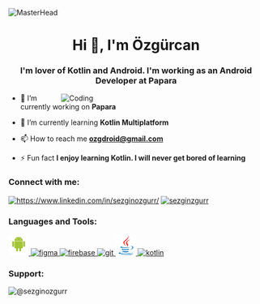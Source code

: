 ![MasterHead](https://www.androiddeveloper.co.in/blog/wp-content/uploads/2016/03/Android-App-Development-2.jpg)
<h1 align="center">Hi 👋, I'm Özgürcan</h1>
<h3 align="center">I'm lover of Kotlin and Android. I'm working as an Android Developer at Papara</h3>
<img align="right" alt="Coding" width="400" src="https://camo.githubusercontent.com/130ffc354b6ee3c8c9e506276e598bf4e19ea7950df203dacf6aeee4fc543a50/68747470733a2f2f616e616c7974696373696e6469616d61672e636f6d2f77702d636f6e74656e742f75706c6f6164732f323031382f31322f646576656c6f7065722d6472696262626c652e676966">

- 🔭 I’m currently working on **Papara**

- 🌱 I’m currently learning **Kotlin Multiplatform**

- 📫 How to reach me **ozgdroid@gmail.com**

- ⚡ Fun fact **I enjoy learning Kotlin. I will never get bored of learning**

<h3 align="left">Connect with me:</h3>
<p align="left">
<a href="https://linkedin.com/in/https://www.linkedin.com/in/sezginozgurr/" target="blank"><img align="center" src="https://raw.githubusercontent.com/rahuldkjain/github-profile-readme-generator/master/src/images/icons/Social/linked-in-alt.svg" alt="https://www.linkedin.com/in/sezginozgurr/" height="30" width="40" /></a>
<a href="https://medium.com/sezginzgurr" target="blank"><img align="center" src="https://raw.githubusercontent.com/rahuldkjain/github-profile-readme-generator/master/src/images/icons/Social/medium.svg" alt="sezginzgurr" height="30" width="40" /></a>
</p>

<h3 align="left">Languages and Tools:</h3>
<p align="left"> <a href="https://developer.android.com" target="_blank" rel="noreferrer"> <img src="https://raw.githubusercontent.com/devicons/devicon/master/icons/android/android-original-wordmark.svg" alt="android" width="40" height="40"/> </a> <a href="https://www.figma.com/" target="_blank" rel="noreferrer"> <img src="https://www.vectorlogo.zone/logos/figma/figma-icon.svg" alt="figma" width="40" height="40"/> </a> <a href="https://firebase.google.com/" target="_blank" rel="noreferrer"> <img src="https://www.vectorlogo.zone/logos/firebase/firebase-icon.svg" alt="firebase" width="40" height="40"/> </a> <a href="https://git-scm.com/" target="_blank" rel="noreferrer"> <img src="https://www.vectorlogo.zone/logos/git-scm/git-scm-icon.svg" alt="git" width="40" height="40"/> </a> <a href="https://www.java.com" target="_blank" rel="noreferrer"> <img src="https://raw.githubusercontent.com/devicons/devicon/master/icons/java/java-original.svg" alt="java" width="40" height="40"/> </a> <a href="https://kotlinlang.org" target="_blank" rel="noreferrer"> <img src="https://www.vectorlogo.zone/logos/kotlinlang/kotlinlang-icon.svg" alt="kotlin" width="40" height="40"/> </a> </p>

<h3 align="left">Support:</h3>
<p><a href="https://www.buymeacoffee.com/@sezginozgurr"> <img align="left" src="https://cdn.buymeacoffee.com/buttons/v2/default-yellow.png" height="50" width="210" alt="@sezginozgurr" /></a></p><br><br>
